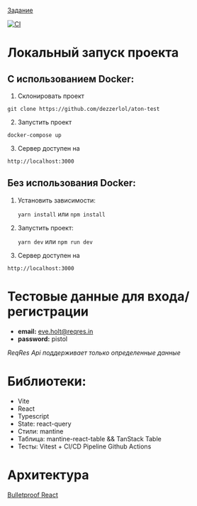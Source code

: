 [Задание](https://github.com/dezzerlol/aton-test/blob/master/test_frontend.pdf)

[![CI](https://github.com/dezzerlol/aton-test/actions/workflows/test.yml/badge.svg)](https://github.com/dezzerlol/aton-test/actions/workflows/test.yml)
# Локальный запуск проекта

## С использованием Docker:
1. Склонировать проект
```
git clone https://github.com/dezzerlol/aton-test
```

2. Запустить проект 
```
docker-compose up
```

3. Сервер доступен на
```
http://localhost:3000
```

## Без использования Docker:
1. Установить зависимости:
   
    `yarn install` или `npm install`

2. Запустить проект:
   
    `yarn dev` или `npm run dev`

3. Сервер доступен на
```
http://localhost:3000
```

# Тестовые данные для входа/регистрации

- **email:** eve.holt@reqres.in
- **password:** pistol

*ReqRes Api поддерживает только определенные данные*

# Библиотеки:
- Vite
- React
- Typescript
- State: react-query
- Стили: mantine
- Таблица: mantine-react-table && TanStack Table
- Тесты: Vitest + CI/CD Pipeline Github Actions


# Архитектура
[Bulletproof React](https://github.com/alan2207/bulletproof-react)
